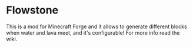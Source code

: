 # Flowstone
This is a mod for Minecraft Forge and it allows to generate different blocks when water and lava meet, and it's configurable! For more info read the wiki.
